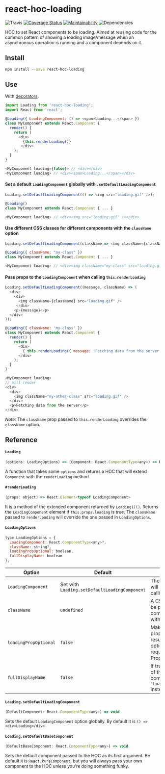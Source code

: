 # react-hoc-loading
![Travis][travis-badge] [![Coverage Status][coveralls-badge]][coveralls] [![Maintainability][codeclimate-badge]][codeclimate] ![Dependencies][dependencies-badge]

HOC to set React components to be loading. Aimed at reusing code for the common pattern of showing a loading image/message when an asynchronous operation is running and a component depends on it.

## Install

```bash
npm install --save react-hoc-loading
```

## Use

With [decorators][decorators].

```javascript
import Loading from 'react-hoc-loading';
import React from 'react';

@Loading({ LoadingComponent: () => <span>Loading...</span> })
class MyComponent extends React.Component {
  render() {
    return (
      <div>
        {this.renderLoading()}
       </div>
    );
  }
}

<MyComponent loading={false}> // <div></div>
<MyComponent loading> // <div><span>Loading...</span></div>
```

#### Set a default `LoadingComponent` globally with `.setDefaultLoadingComponent`

```javascript
Loading.setDefaultLoadingComponent(() => <img src="loading.gif" />);

@Loading()
class MyComponent extends React.Component { ... }

<MyComponent loading> // <div><img src="loading.gif" /></div>
```

#### Use different CSS classes for different components with the `className` option

```javascript
Loading.setDefaultLoadingComponent(className => <img className={className} src="loading.gif" />);

@Loading({ className: "my-class" })
class MyComponent extends React.Component { ... }

<MyComponent loading> // <div><img className="my-class" src="loading.gif" /></div>
```

#### Pass props to the `LoadingComponent` when calling `this.renderLoading`

```javascript
Loading.setDefaultLoadingComponent((message, className) => (
  <div>
    <div>
      <img className={className} src="loading.gif" />
     </div>
    <p>{message}</p>
  </div>
));

@Loading({ className: 'my-class' })
class MyComponent extends React.Component {
  render() {
    return (
      <div>
        { this.renderLoading({ message: 'Fetching data from the server', className: 'my-other-class' }) }
      </div>
    );
  }
}

<MyComponent loading>
// Will render
<div>
  <div>
    <img className="my-other-class" src="loading.gif" />
  </div>
  <p>Fetching data from the server</p>
</div>
```

*Note:* The `className` prop passed to `this.renderLoading` overrides the `className` option.

## Reference

#### `Loading`

```javascript 
(options: LoadingOptions) => (Component: React.ComponentType<any>) => React.ComponentType<any>
```

A function that takes some `options` and returns a HOC that will extend `Component` with the `renderLoading` method.

#### `#renderLoading`

```javascript
(props: object) => React.Element<typeof LoadingComponent>
```

It is a method of the extended component returned by `Loading()()`. Returns the `LoadingComponent` element if `this.props.loading` is true. The `className` passed to `renderLoading` will override the one passed in `LoadingOptions`.

#### `LoadingOptions`

```javascript
type LoadingOptions = {
  LoadingComponent: React.ComponentType<any>?,
  className: string?,
  loadingPropOptional: boolean,
  fullDisplayName: boolean
};
```

|Option|Default|Description|
|-|-|-|
|`LoadingComponent`|Set with `Loading.setDefaultLoadingComponent`|The component that will be rendered when calling `renderLoading`|
|`className`|`undefined`|A CSS class that will be passed to the component rendered with `renderLoading`|
|`loadingPropOptional`|`false`|Makes the `loading` property of the resulting `Component` optional instead of required using PropTypes|
|`fullDisplayName`|`false`|If true the `displayName` of the resulting component will be `'Loadable(Component)'` instead of `'Component'`|

#### `Loading.setDefaultLoadingComponent`

```javascript
(DefaultComponent: React.ComponentType<any>) => void
```

Sets the default `LoadingComponent` option globally.
By default it is `() => <div>Loading</div>`

#### `Loading.setDefaultBaseComponent`

```javascript
(DefaultBaseComponent: React.ComponentType<any>) => void
```

Sets the default component passed to the HOC as its first argument. Be default it is `React.PureComponent`, but you will  always pass your own component to the HOC unless you're doing something funky.

[coveralls]: https://coveralls.io/github/MarcoScabbiolo/react-hoc-loading?branch=master
[coveralls-badge]: https://coveralls.io/repos/github/MarcoScabbiolo/react-hoc-loading/badge.svg?branch=master
[travis-badge]: https://travis-ci.org/MarcoScabbiolo/react-hoc-loading.svg?branch=master
[dependencies-badge]: https://david-dm.org/MarcoScabbiolo/react-hoc-loading.svg
[codeclimate-badge]: https://api.codeclimate.com/v1/badges/a7b8a58c28791334fc94/maintainability
[codeclimate]: https://codeclimate.com/github/MarcoScabbiolo/react-hoc-loading/maintainability
[decorators]: https://medium.com/google-developers/exploring-es7-decorators-76ecb65fb841
